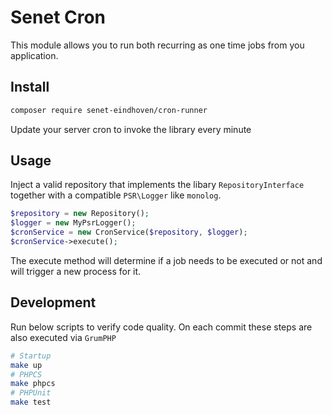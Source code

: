 # Senet Cron

This module allows you to run both recurring as one time jobs from you application.

## Install

```bash
composer require senet-eindhoven/cron-runner
```

Update your server cron to invoke the library every minute

## Usage

Inject a valid repository that implements the libary `RepositoryInterface` together with a
compatible `PSR\Logger` like `monolog`.

```php
$repository = new Repository();
$logger = new MyPsrLogger();
$cronService = new CronService($repository, $logger);
$cronService->execute();
```

The execute method will determine if a job needs to be executed or not and will trigger a new process for it.

## Development

Run below scripts to verify code quality. On each commit these steps are also executed via `GrumPHP`

```bash
# Startup
make up
# PHPCS
make phpcs
# PHPUnit
make test
```
